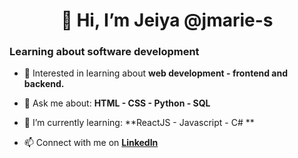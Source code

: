 <div>
  <h1 align="center">👋 Hi, I’m Jeiya @jmarie-s </h1>
  <h3> Learning about software development </h3>
</div>
 
- 👀 Interested in learning about **web development - frontend and backend.**

- 💬 Ask me about:
        **HTML
        - CSS
        - Python
        - SQL**

- 🌱 I’m currently learning: 
        **ReactJS
        - Javascript
        - C# **

- 📫 Connect with me on **[LinkedIn](https://www.linkedin.com/in/jeiya-marie-s-12541b188)**

<div>
  
</div>
<!---
jmarie-s/jmarie-s is a ✨ special ✨ repository because its `README.md` (this file) appears on your GitHub profile.
You can click the Preview link to take a look at your changes.
--->
